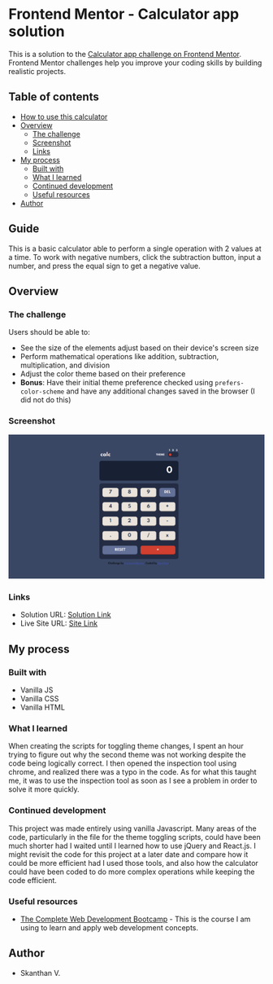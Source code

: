 # Frontend Mentor - Calculator app solution

This is a solution to the [Calculator app challenge on Frontend Mentor](https://www.frontendmentor.io/challenges/calculator-app-9lteq5N29). Frontend Mentor challenges help you improve your coding skills by building realistic projects.

## Table of contents

- [How to use this calculator](#guide)
- [Overview](#overview)
  - [The challenge](#the-challenge)
  - [Screenshot](#screenshot)
  - [Links](#links)
- [My process](#my-process)
  - [Built with](#built-with)
  - [What I learned](#what-i-learned)
  - [Continued development](#continued-development)
  - [Useful resources](#useful-resources)
- [Author](#author)

## Guide

This is a basic calculator able to perform a single operation with 2 values at a time. To work with negative numbers, click the subtraction button, input a number, and press the equal sign to get a negative value.


## Overview

### The challenge

Users should be able to:

- See the size of the elements adjust based on their device's screen size
- Perform mathematical operations like addition, subtraction, multiplication, and division
- Adjust the color theme based on their preference
- **Bonus**: Have their initial theme preference checked using `prefers-color-scheme` and have any additional changes saved in the browser (I did not do this)

### Screenshot

![Desktop View - Theme 1](design/screenshot.PNG)

### Links

- Solution URL: [Solution Link](https://www.frontendmentor.io/solutions/basic-calculator-made-using-vanilla-jscsshtml-2-kf7BR7C)
- Live Site URL: [Site Link](https://skanthanvijay.github.io/FrontendMentor-Calculator-App/)

## My process

### Built with

- Vanilla JS
- Vanilla CSS
- Vanilla HTML

### What I learned

When creating the scripts for toggling theme changes, I spent an hour trying to figure out why the second theme was not working despite the code being logically correct. I then opened the inspection tool using chrome, and realized there was a typo in the code. As for what this taught me, it was to use the inspection tool as soon as I see a problem in order to solve it more quickly.


### Continued development

This project was made entirely using vanilla Javascript. Many areas of the code, particularly in the file for the theme toggling scripts, could have been much shorter had I waited until I learned how to use jQuery and React.js. I might revisit the code for this project at a later date and compare how it could be more efficient had I used those tools, and also how the calculator could have been coded to do more complex operations while keeping the code efficient.

### Useful resources

- [The Complete Web Development Bootcamp](https://www.udemy.com/course/the-complete-web-development-bootcamp/) - This is the course I am using to learn and apply web development concepts.

## Author

- Skanthan V.
